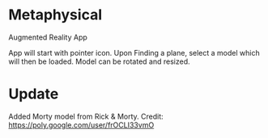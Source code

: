 # Metaphysical
Augmented Reality App



App will start with pointer icon.
Upon Finding a plane, select a model which will then be loaded.
Model can be rotated and resized.

# Update
Added Morty model from Rick & Morty. Credit: https://poly.google.com/user/frOCLI33vmO

